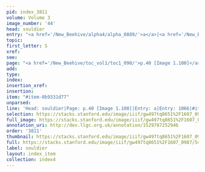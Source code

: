 ```yaml
---
pid: index_3811
volume: Volume 3
image_number: '44'
head: souldier
entry: "<a href='/New_Beehive/alpha4/alpha_0889/'>a</a>|<a href='/New_Beehive/toc/toc2_207/'>1066</a>"
topic: 
first_letter: S
xref: 
see: 
page: "<a href='/New_Beehive/toc_vol1/toc1_090/'>p.40 [Image 1.100]</a>"
add: 
type: 
index: 
insertion_xref: 
insertion: 
item: "#item-0b9331d77"
unparsed: 
line: 'Head: souldier|Page: p.40 [Image 1.100]|Entry: a|Entry: 1066|#item-0b9331d77'
selection: https://stacks.stanford.edu/image/iiif/gw497tq8651%2F1607_0987/546,2604,552,192/full/0/default.jpg
full_image: https://stacks.stanford.edu/image/iiif/gw497tq8651%2F1607_0987/full/full/0/default.jpg
annotation_uri: http://dev.llgc.org.uk/annotation/1529787252946
order: '3811'
thumbnail: https://stacks.stanford.edu/image/iiif/gw497tq8651%2F1607_0987/546,2604,552,192/150,/0/default.jpg
full: https://stacks.stanford.edu/image/iiif/gw497tq8651%2F1607_0987/546,2604,552,192/full/0/default.jpg
label: souldier
layout: index_item
collection: index4
---
```

